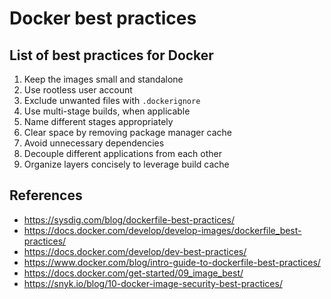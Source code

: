 # Docker best practices

## List of best practices for Docker

1. Keep the images small and standalone
2. Use rootless user account
3. Exclude unwanted files with `.dockerignore`
4. Use multi-stage builds, when applicable
5. Name different stages appropriately
6. Clear space by removing package manager cache
7. Avoid unnecessary dependencies
8. Decouple different applications from each other
9. Organize layers concisely to leverage build cache

## References

* <https://sysdig.com/blog/dockerfile-best-practices/>
* <https://docs.docker.com/develop/develop-images/dockerfile_best-practices/>
* <https://docs.docker.com/develop/dev-best-practices/>
* <https://www.docker.com/blog/intro-guide-to-dockerfile-best-practices/>
* <https://docs.docker.com/get-started/09_image_best/>
* <https://snyk.io/blog/10-docker-image-security-best-practices/>
